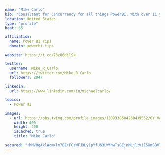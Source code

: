 ```yaml
---
name: "Mike Carlo"
bio: "Consultant for Concurrency for all things PowerBI. With over 11 years of data experience I'm making waves by deploying PowerBI into local Milwaukee Companies."
location: United States
type: "profile"
heat: 65

affiliation:
  name: Power BI Tips
  domain: powerbi.tips

website: https://t.co/Z3zO6dilSk

twitter:
  username: Mike_R_Carlo
  url: https://twitter.com/Mike_R_Carlo
  followers: 2047

linkedin:
  url: https://www.linkedin.com/in/michaelcarlo/

topics:
  - Power BI

images:
  - url: https://pbs.twimg.com/profile_images/1109338504268439552/OY_Va867_400x400.jpg
    width: 400
    height: 400
    isCached: true
    title: "Mike Carlo"

secured: "+hMVOgAklWqm4lm7BZ+FCsWFJ9Ly1pYfU63LWhhwTsGEjnMLjlzViZ5XmSBVTtOxO+unAal4g1zXqthnWnO3KxGRDXgeU1mm7a4wg6ivye+mWBGdPZ2v9lG9gKizp2dxpHdZn19exOppIgPYVM6xUj4mncA4JDoT5r0s/+x0wPM0t66yNBdbrer231GryyQtbMx+4E6KN/goIGKrRW7Xc9xF4xyjKLZRxX9id12jCO1exmRscTUgjFVrjDl7JdILK0A5kAlYHSe45K5OcgeloHxt90JUN1rFWe+O63BYmDZRH3/s0N4QqA7nPO9hiDRiXhCaS+fEuatDlqwckLN/hNaArdOwSSciYzbYTFoE8ufBONeiw4YJ0UI86QQffNBtj3s29CCWptIuYHjIiCjb5ZX+xRZ/esbKK6T1KD876jc=;hbLQCpB/x19EkNouLl+xpw=="
---
```


